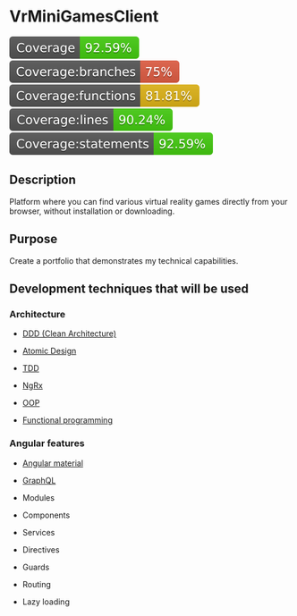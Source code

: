 # VrMiniGamesClient

![Coverage](./badges/vr-mini-games-client/coverage.svg)
![Coverage](./badges/vr-mini-games-client/coverage-branches.svg)
![Coverage](./badges/vr-mini-games-client/coverage-functions.svg)
![Coverage](./badges/vr-mini-games-client/coverage-lines.svg)
![Coverage](./badges/vr-mini-games-client/coverage-statements.svg)

## Description
Platform where you can find various virtual reality games directly from your browser, without installation or downloading.

## Purpose
Create a portfolio that demonstrates my technical capabilities.

## Development techniques that will be used
 ### Architecture
 - [DDD (Clean Architecture)](https://www.youtube.com/watch?v=g5z_8ecIic0&list=PL6PxPH2IZvJre4df2MIIiwJ3zFYffis7i)
 
 - [Atomic Design](https://atomicdesign.bradfrost.com/chapter-2/)
 
 - [TDD](https://dev.to/qarunqb/tdd-in-angular-the-basics-of-general-testing-2bfb)
 
 - [NgRx](https://ngrx.io)
 
 - [OOP](https://www.typescriptlang.org/docs/)
 
 - [Functional programming](https://medium.com/@lizfaria/intro-to-es6-and-functional-programming-in-javascript-4bf25b7b8e63)
 
 ### Angular features
 
 - [Angular material](https://material.angular.io)
 
 - [GraphQL](https://apollo-angular.com/docs/)
 
 - Modules
 
 - Components
 
 - Services
 
 - Directives
 
 - Guards
 
 - Routing
 
 - Lazy loading
